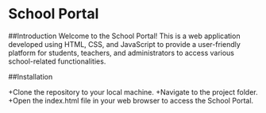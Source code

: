 # School Portal
##Introduction
Welcome to the School Portal! This is a web application developed using HTML, CSS, and JavaScript to provide a user-friendly platform for students, 
teachers, and administrators to access various school-related functionalities.

##Installation

+Clone the repository to your local machine.
+Navigate to the project folder.
+Open the index.html file in your web browser to access the School Portal.
